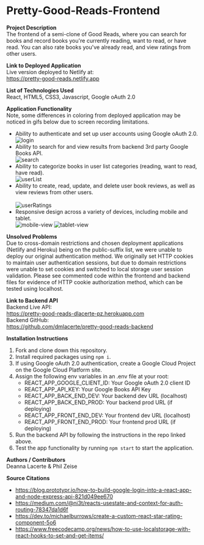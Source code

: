 # Pretty-Good-Reads-Frontend

**Project Description**<br />
The frontend of a semi-clone of Good Reads, where you can search for books and record books you're currently reading, want to read, or have read. You can also rate books you've already read, and view ratings from other users. 

**Link to Deployed Application**<br />
Live version deployed to Netlify at:<br /> https://pretty-good-reads.netlify.app

**List of Technologies Used**<br />
React, HTML5, CSS3, Javascript, Google oAuth 2.0

**Application Functionality**<br />
Note, some differences in coloring from deployed application may be noticed in gifs below due to screen recording limitations. 
- Ability to authenticate and set up user accounts using Google oAuth 2.0. <br />
![login](https://user-images.githubusercontent.com/97196460/171936206-6c4ec611-0508-4485-9564-7f871fa411af.gif) <br />
- Ability to search for and view results from backend 3rd party Google Books API. <br />
![search](https://user-images.githubusercontent.com/97196460/171936589-40506ec7-8d9c-42d8-b312-2158da5beb6c.gif) <br />
- Ability to categorize books in user list categories (reading, want to read, have read). <br />
![userList](https://user-images.githubusercontent.com/97196460/171936859-51d14c84-4081-43c8-91b0-9ee92834d752.gif) <br />
- Ability to create, read, update, and delete user book reviews, as well as view reviews from other users. <br />  
![userRatings](https://user-images.githubusercontent.com/97196460/171938821-d4ed9458-e174-46d2-a279-ac470ed4d539.gif) <br />
- Responsive design across a variety of devices, including mobile and tablet. <br />
![mobile-view](https://user-images.githubusercontent.com/97196460/171935031-f4714a4a-3ded-4b08-a97c-a662cfbbe7f0.gif)
![tablet-view](https://user-images.githubusercontent.com/97196460/171935770-5b9b2c01-0aac-44d2-bd72-0438b985252f.gif) <br />

**Unsolved Problems**<br />
Due to cross-domain restrictions and chosen deployment applications (Netlify and Heroku) being on the public-suffix list, we were unable to deploy our original authentication method. We originally set HTTP cookies to maintain user authentication sessions, but due to domain restrictions were unable to set cookies and switched to local storage user session validation. Please see commented code within the frontend and backend files for evidence of HTTP cookie authorization method, which can be tested using localhost.

**Link to Backend API**<br />
Backend Live API:<br /> https://pretty-good-reads-dlacerte-pz.herokuapp.com<br />
Backend GitHub:<br /> https://github.com/dmlacerte/pretty-good-reads-backend

**Installation Instructions**<br />
1. Fork and clone down this repository.
2. Install required packages using `npm i`.
3. If using Google oAuth 2.0 authentication, create a Google Cloud Project on the Google Cloud Platform site. 
4. Assign the following env variables in an .env file at your root:
    - REACT_APP_GOOGLE_CLIENT_ID: Your Google oAuth 2.0 client ID 
    - REACT_APP_API_KEY: Your Google Books API Key
    - REACT_APP_BACK_END_DEV: Your backend dev URL (localhost)
    - REACT_APP_BACK_END_PROD: Your backend prod URL (if deploying)
    - REACT_APP_FRONT_END_DEV: Your frontend dev URL (localhost)
    - REACT_APP_FRONT_END_PROD: Your frontend prod URL (if deploying)
5. Run the backend API by following the instructions in the repo linked above. 
6. Test the app functionality by running `npm start` to start the application. 

**Authors / Contributors**<br />
Deanna Lacerte & Phil Zeise

**Source Citations**<br />
- https://blog.prototypr.io/how-to-build-google-login-into-a-react-app-and-node-express-api-821d049ee670
- https://medium.com/@ni3t/reacts-usestate-and-context-for-auth-routing-78347da1d6f
- https://dev.to/michaelburrows/create-a-custom-react-star-rating-component-5o6
- https://www.freecodecamp.org/news/how-to-use-localstorage-with-react-hooks-to-set-and-get-items/

